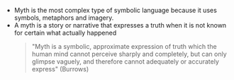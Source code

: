 - Myth is the most complex type of symbolic language because it uses symbols, metaphors and imagery.
- A myth is a story or narrative that expresses a truth when it is not known for certain what actually happened
  > "Myth is a symbolic, approximate expression of truth which the human mind cannot perceive sharply and completely, but can only glimpse vaguely, and therefore cannot adequately or accurately express" (Burrows)
